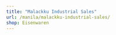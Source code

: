 ```yaml
---
title: "Malackku Industrial Sales"
url: /manila/malackku-industrial-sales/
shop: Eisenwaren
---
```

